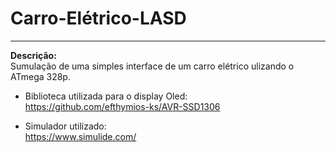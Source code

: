 # Carro-Elétrico-LASD

---

**Descrição:**  
 Sumulação de uma simples interface de um carro elétrico ulizando o ATmega 328p.
 
 + Biblioteca utilizada para o display Oled:	  
 https://github.com/efthymios-ks/AVR-SSD1306
 
 + Simulador utilizado:	  
 https://www.simulide.com/
